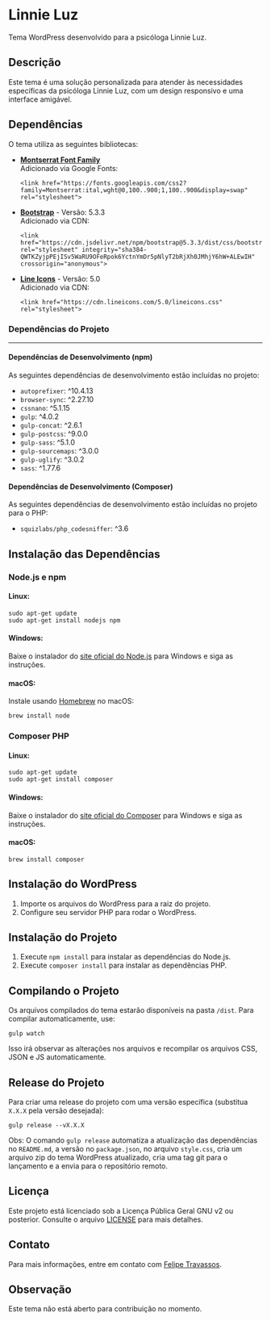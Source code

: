 Linnie Luz
==========

Tema WordPress desenvolvido para a psicóloga Linnie Luz.

Descrição
---------

Este tema é uma solução personalizada para atender às necessidades específicas da psicóloga Linnie Luz, com um design responsivo e uma interface amigável.

Dependências
------------

O tema utiliza as seguintes bibliotecas:

*   **[Montserrat Font Family](https://fonts.google.com/specimen/Montserrat)**  
    Adicionado via Google Fonts:
    
        <link href="https://fonts.googleapis.com/css2?family=Montserrat:ital,wght@0,100..900;1,100..900&display=swap" rel="stylesheet">
    
*   **[Bootstrap](https://getbootstrap.com/)** - Versão: 5.3.3  
    Adicionado via CDN:
    
        <link href="https://cdn.jsdelivr.net/npm/bootstrap@5.3.3/dist/css/bootstrap.min.css" rel="stylesheet" integrity="sha384-QWTKZyjpPEjISv5WaRU9OFeRpok6YctnYmDr5pNlyT2bRjXh0JMhjY6hW+ALEwIH" crossorigin="anonymous">
    
*   **[Line Icons](https://lineicons.com/)** - Versão: 5.0  
    Adicionado via CDN:
    
        <link href="https://cdn.lineicons.com/5.0/lineicons.css" rel="stylesheet">

### Dependências do Projeto

* * *

#### Dependências de Desenvolvimento (npm)

As seguintes dependências de desenvolvimento estão incluídas no projeto:

*   `autoprefixer`: ^10.4.13
*   `browser-sync`: ^2.27.10
*   `cssnano`: ^5.1.15
*   `gulp`: ^4.0.2
*   `gulp-concat`: ^2.6.1
*   `gulp-postcss`: ^9.0.0
*   `gulp-sass`: ^5.1.0
*   `gulp-sourcemaps`: ^3.0.0
*   `gulp-uglify`: ^3.0.2
*   `sass`: ^1.77.6

#### Dependências de Desenvolvimento (Composer)

As seguintes dependências de desenvolvimento estão incluídas no projeto para o PHP:

*   `squizlabs/php_codesniffer`: ^3.6

Instalação das Dependências
---------------------------

### Node.js e npm

#### Linux:

    sudo apt-get update
    sudo apt-get install nodejs npm
    
#### Windows:

Baixe o instalador do [site oficial do Node.js](https://nodejs.org/) para Windows e siga as instruções.

#### macOS:

Instale usando [Homebrew](https://brew.sh/) no macOS:

    brew install node
    

### Composer PHP

#### Linux:

    sudo apt-get update
    sudo apt-get install composer
    
#### Windows:

Baixe o instalador do [site oficial do Composer](https://getcomposer.org/download/) para Windows e siga as instruções.

#### macOS:

    brew install composer


Instalação do WordPress
-----------------------

1.  Importe os arquivos do WordPress para a raiz do projeto.
2.  Configure seu servidor PHP para rodar o WordPress.

Instalação do Projeto
---------------------

1.  Execute `npm install` para instalar as dependências do Node.js.
2.  Execute `composer install` para instalar as dependências PHP.

Compilando o Projeto
--------------------

Os arquivos compilados do tema estarão disponíveis na pasta `/dist`. Para compilar automaticamente, use:

    gulp watch

Isso irá observar as alterações nos arquivos e recompilar os arquivos CSS, JSON e JS automaticamente.

Release do Projeto
----------------

Para criar uma release do projeto com uma versão específica (substitua `X.X.X` pela versão desejada):

    gulp release --vX.X.X
    

Obs: O comando `gulp release` automatiza a atualização das dependências no `README.md`, a versão no `package.json`, no arquivo `style.css`, cria um arquivo zip do tema WordPress atualizado, cria uma tag git para o lançamento e a envia para o repositório remoto.

Licença
-------

Este projeto está licenciado sob a Licença Pública Geral GNU v2 ou posterior. Consulte o arquivo [LICENSE](LICENSE) para mais detalhes.

Contato
-------

Para mais informações, entre em contato com [Felipe Travassos](https://felipetravassos.com).

Observação
----------

Este tema não está aberto para contribuição no momento.